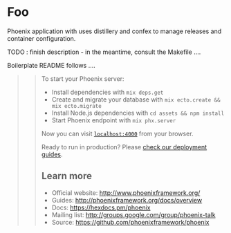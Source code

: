 # Foo

Phoenix application with uses distillery and confex to manage releases and container configuration.



TODO : finish description -  in the meantime, consult the Makefile ....

Boilerplate README follows .... 
>>To start your Phoenix server:
>>
>>  * Install dependencies with `mix deps.get`
>>  * Create and migrate your database with `mix ecto.create && mix ecto.migrate`
>>  * Install Node.js dependencies with `cd assets && npm install`
>>  * Start Phoenix endpoint with `mix phx.server`
>>
>>Now you can visit [`localhost:4000`](http://localhost:4000) from your browser.
>>
>>Ready to run in production? Please [check our deployment guides](http://www.phoenixframework.org/docs/deployment).
>>
>>## Learn more
>>
>>  * Official website: http://www.phoenixframework.org/
>>  * Guides: http://phoenixframework.org/docs/overview
>>  * Docs: https://hexdocs.pm/phoenix
>>  * Mailing list: http://groups.google.com/group/phoenix-talk
>>  * Source: https://github.com/phoenixframework/phoenix


